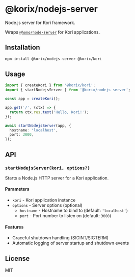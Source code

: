 # @korix/nodejs-server

Node.js server for Kori framework.

Wraps [`@hono/node-server`](https://github.com/honojs/node-server) for Kori applications.

## Installation

```bash
npm install @korix/nodejs-server @korix/kori
```

## Usage

```typescript
import { createKori } from '@korix/kori';
import { startNodejsServer } from '@korix/nodejs-server';

const app = createKori();

app.get('/', (ctx) => {
  return ctx.res.text('Hello, Kori!');
});

await startNodejsServer(app, {
  hostname: 'localhost',
  port: 3000,
});
```

## API

### `startNodejsServer(kori, options?)`

Starts a Node.js HTTP server for a Kori application.

#### Parameters

- `kori` - Kori application instance
- `options` - Server options (optional)
  - `hostname` - Hostname to bind to (default: `'localhost'`)
  - `port` - Port number to listen on (default: `3000`)

#### Features

- Graceful shutdown handling (SIGINT/SIGTERM)
- Automatic logging of server startup and shutdown events

## License

MIT
